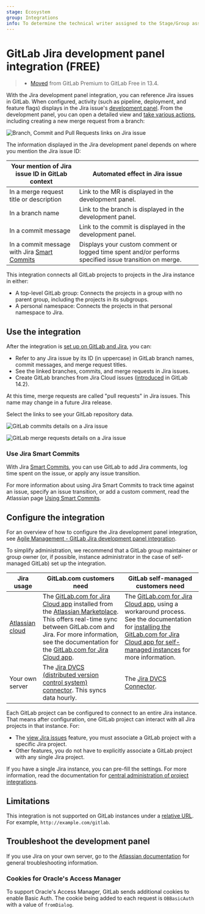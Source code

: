 ```yaml
---
stage: Ecosystem
group: Integrations
info: To determine the technical writer assigned to the Stage/Group associated with this page, see https://about.gitlab.com/handbook/engineering/ux/technical-writing/#assignments
---
```


# GitLab Jira development panel integration **(FREE)**

> - [Moved](https://gitlab.com/gitlab-org/gitlab/-/issues/233149) from GitLab Premium to GitLab Free in 13.4.

With the Jira development panel integration, you can reference Jira issues in GitLab.
When configured, activity (such as pipeline, deployment, and feature flags) displays in the Jira issue's
[development panel](https://support.atlassian.com/jira-software-cloud/docs/view-development-information-for-an-issue/).
From the development panel, you can open a detailed view and
[take various actions](#use-the-integration), including creating a new merge request from a branch:

![Branch, Commit and Pull Requests links on Jira issue](img/jira_dev_panel_jira_setup_3.png)

The information displayed in the Jira development panel depends on where you mention the Jira issue ID:

| Your mention of Jira issue ID in GitLab context   | Automated effect in Jira issue                                                                         |
|---------------------------------------------------|--------------------------------------------------------------------------------------------------------|
| In a merge request title or description           | Link to the MR is displayed in the development panel.                                                      |
| In a branch name                                  | Link to the branch is displayed in the development panel.                                                  |
| In a commit message                               | Link to the commit is displayed in the development panel.                                                  |
| In a commit message with Jira [Smart Commits](https://confluence.atlassian.com/fisheye/using-smart-commits-960155400.html) | Displays your custom comment or logged time spent and/or performs specified issue transition on merge. |

This integration connects all GitLab projects to projects in the Jira instance in either:

- A top-level GitLab group: Connects the projects in a group with no parent group,
  including the projects in its subgroups.
- A personal namespace: Connects the projects in that personal namespace to Jira.

## Use the integration

After the integration is [set up on GitLab and Jira](#configure-the-integration), you can:

- Refer to any Jira issue by its ID (in uppercase) in GitLab branch names,
  commit messages, and merge request titles.
- See the linked branches, commits, and merge requests in Jira issues.
- Create GitLab branches from Jira Cloud issues ([introduced](https://gitlab.com/gitlab-org/gitlab/-/merge_requests/66032) in GitLab 14.2).

At this time, merge requests are called "pull requests" in Jira issues.
This name may change in a future Jira release.

Select the links to see your GitLab repository data.

![GitLab commits details on a Jira issue](img/jira_dev_panel_jira_setup_4.png)

![GitLab merge requests details on a Jira issue](img/jira_dev_panel_jira_setup_5.png)

### Use Jira Smart Commits

With Jira [Smart Commits](https://confluence.atlassian.com/fisheye/using-smart-commits-960155400.html),
you can use GitLab to add Jira comments, log time spent on the issue, or apply any issue transition.

For more information about using Jira Smart Commits to track time against an issue, specify
an issue transition, or add a custom comment, read the Atlassian page
[Using Smart Commits](https://confluence.atlassian.com/fisheye/using-smart-commits-960155400.html).

## Configure the integration

<i class="fa fa-youtube-play youtube" aria-hidden="true"></i>
For an overview of how to configure the Jira development panel integration, see
[Agile Management - GitLab Jira development panel integration](https://www.youtube.com/watch?v=VjVTOmMl85M).

To simplify administration, we recommend that a GitLab group maintainer or group owner
(or, if possible, instance administrator in the case of self-managed GitLab) set up the integration.

| Jira usage | GitLab.com customers need | GitLab self-managed customers need |
|------------|---------------------------|------------------------------------|
| [Atlassian cloud](https://www.atlassian.com/migration/assess/why-cloud) | The [GitLab.com for Jira Cloud app](https://marketplace.atlassian.com/apps/1221011/gitlab-com-for-jira-cloud?hosting=cloud&tab=overview) installed from the [Atlassian Marketplace](https://marketplace.atlassian.com). This offers real-time sync between GitLab.com and Jira. For more information, see the documentation for the [GitLab.com for Jira Cloud app](connect-app.md). | The [GitLab.com for Jira Cloud app](https://marketplace.atlassian.com/apps/1221011/gitlab-com-for-jira-cloud?hosting=cloud&tab=overview), using a workaround process. See the documentation for [installing the GitLab.com for Jira Cloud app for self-managed instances](connect-app.md#install-the-gitlabcom-for-jira-cloud-app-for-self-managed-instances) for more information. |
| Your own server | The [Jira DVCS (distributed version control system) connector](dvcs.md). This syncs data hourly. | The [Jira DVCS Connector](dvcs.md). |

Each GitLab project can be configured to connect to an entire Jira instance. That means after
configuration, one GitLab project can interact with all Jira projects in that instance. For:

- The [view Jira issues](issues.md#view-jira-issues) feature, you must associate a GitLab project with a
  specific Jira project.
- Other features, you do not have to explicitly associate a GitLab project with any single Jira
  project.

If you have a single Jira instance, you can pre-fill the settings. For more information, read the
documentation for [central administration of project integrations](../../user/admin_area/settings/project_integration_management.md).

## Limitations

This integration is not supported on GitLab instances under a
[relative URL](https://docs.gitlab.com/omnibus/settings/configuration.html#configuring-a-relative-url-for-gitlab).
For example, `http://example.com/gitlab`.

## Troubleshoot the development panel

If you use Jira on your own server, go to the [Atlassian documentation](https://confluence.atlassian.com/jirakb/troubleshoot-the-development-panel-in-jira-server-574685212.html)
for general troubleshooting information.

### Cookies for Oracle's Access Manager

To support Oracle's Access Manager, GitLab sends additional cookies
to enable Basic Auth. The cookie being added to each request is `OBBasicAuth` with
a value of `fromDialog`.
